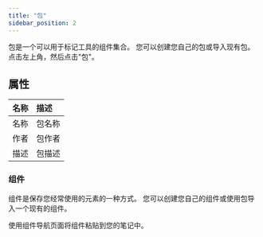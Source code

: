 ```yaml
---
title: "包"
sidebar_position: 2
---
```


包是一个可以用于标记工具的组件集合。 您可以创建您自己的包或导入现有包。 点击左上角，然后点击"包"。

## 属性

| 名称 | 描述  |
| --:|:--- |
| 名称 | 包名称 |
| 作者 | 包作者 |
| 描述 | 包描述 |

### 组件

组件是保存您经常使用的元素的一种方式。 您可以创建您自己的组件或使用包导入一个现有的组件。

使用组件导航页面将组件粘贴到您的笔记中。
